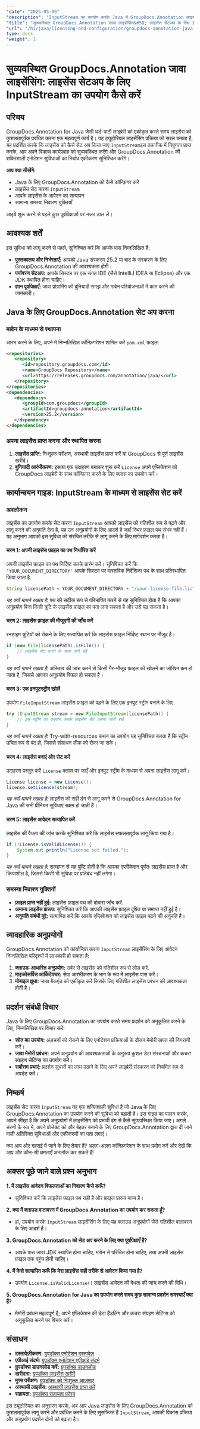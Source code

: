 ```yaml
---
"date": "2025-05-06"
"description": "InputStream का उपयोग करके Java में GroupDocs.Annotation लाइसेंसिंग को कुशलतापूर्वक सेट अप करने का तरीका जानें। इस व्यापक गाइड के साथ अपने वर्कफ़्लो को सुव्यवस्थित करें और एप्लिकेशन प्रदर्शन को बेहतर बनाएँ।"
"title": "सुव्यवस्थित GroupDocs.Annotation जावा लाइसेंसिंग&#58; लाइसेंस सेटअप के लिए InputStream का उपयोग कैसे करें"
"url": "/hi/java/licensing-and-configuration/groupdocs-annotation-java-inputstream-license-setup/"
type: docs
"weight": 1
---
```


# सुव्यवस्थित GroupDocs.Annotation जावा लाइसेंसिंग: लाइसेंस सेटअप के लिए InputStream का उपयोग कैसे करें

## परिचय

GroupDocs.Annotation for Java जैसी थर्ड-पार्टी लाइब्रेरी को एकीकृत करते समय लाइसेंस को कुशलतापूर्वक प्रबंधित करना एक महत्वपूर्ण कार्य है। यह ट्यूटोरियल लाइसेंसिंग प्रक्रिया को सरल बनाता है, यह प्रदर्शित करके कि लाइसेंस को कैसे सेट अप किया जाए `InputStream`इस तकनीक में निपुणता प्राप्त करके, आप अपने विकास कार्यप्रवाह को सुव्यवस्थित करेंगे और GroupDocs.Annotation की शक्तिशाली एनोटेशन सुविधाओं का निर्बाध एकीकरण सुनिश्चित करेंगे।

**आप क्या सीखेंगे:**
- Java के लिए GroupDocs.Annotation को कैसे कॉन्फ़िगर करें
- लाइसेंस सेट करना `InputStream`
- आपके लाइसेंस के आवेदन का सत्यापन
- सामान्य समस्या निवारण युक्तियाँ

आइये शुरू करने से पहले कुछ पूर्वापेक्षाओं पर नजर डाल लें।

## आवश्यक शर्तें

इस सुविधा को लागू करने से पहले, सुनिश्चित करें कि आपके पास निम्नलिखित हैं:
- **पुस्तकालय और निर्भरताएँ:** आपको Java संस्करण 25.2 या बाद के संस्करण के लिए GroupDocs.Annotation की आवश्यकता होगी।
- **पर्यावरण सेटअप:** आपके सिस्टम पर एक संगत IDE (जैसे IntelliJ IDEA या Eclipse) और एक JDK स्थापित होना चाहिए।
- **ज्ञान पूर्वापेक्षाएँ:** जावा प्रोग्रामिंग की बुनियादी समझ और मावेन परियोजनाओं में काम करने की जानकारी।

## Java के लिए GroupDocs.Annotation सेट अप करना

### मावेन के माध्यम से स्थापना

आरंभ करने के लिए, अपने में निम्नलिखित कॉन्फ़िगरेशन शामिल करें `pom.xml` फ़ाइल:

```xml
<repositories>
   <repository>
      <id>repository.groupdocs.com</id>
      <name>GroupDocs Repository</name>
      <url>https://releases.groupdocs.com/annotation/java/</url>
   </repository>
</repositories>
<dependencies>
   <dependency>
      <groupId>com.groupdocs</groupId>
      <artifactId>groupdocs-annotation</artifactId>
      <version>25.2</version>
   </dependency>
</dependencies>
```

### अपना लाइसेंस प्राप्त करना और स्थापित करना

1. **लाइसेंस प्राप्ति:** निःशुल्क परीक्षण, अस्थायी लाइसेंस प्राप्त करें या GroupDocs से पूर्ण लाइसेंस खरीदें।
2. **बुनियादी आरंभीकरण:** इसका एक उदाहरण बनाकर शुरू करें `License` अपने एप्लिकेशन को GroupDocs लाइब्रेरी के साथ कॉन्फ़िगर करने के लिए क्लास का उपयोग करें।

## कार्यान्वयन गाइड: InputStream के माध्यम से लाइसेंस सेट करें

### अवलोकन

लाइसेंस का उपयोग करके सेट करना `InputStream` आपको लाइसेंस को गतिशील रूप से पढ़ने और लागू करने की अनुमति देता है, यह उन अनुप्रयोगों के लिए आदर्श है जहाँ स्थिर फ़ाइल पथ संभव नहीं हैं। यह अनुभाग आपको इस सुविधा को संरचित तरीके से लागू करने के लिए मार्गदर्शन करता है।

#### चरण 1: अपनी लाइसेंस फ़ाइल का पथ निर्धारित करें

अपनी लाइसेंस फ़ाइल का पथ निर्दिष्ट करके प्रारंभ करें। सुनिश्चित करें कि `'YOUR_DOCUMENT_DIRECTORY'` आपके सिस्टम पर वास्तविक निर्देशिका पथ के साथ प्रतिस्थापित किया जाता है.

```java
String licensePath = YOUR_DOCUMENT_DIRECTORY + "/your-license-file.lic";
```

*यह क्यों मायने रखता है:* पथ को सटीक रूप से परिभाषित करने से यह सुनिश्चित होता है कि आपका अनुप्रयोग बिना किसी त्रुटि के लाइसेंस फ़ाइल का पता लगा सकता है और उसे पढ़ सकता है।

#### चरण 2: लाइसेंस फ़ाइल की मौजूदगी की जाँच करें

रनटाइम त्रुटियों को रोकने के लिए सत्यापित करें कि लाइसेंस फ़ाइल निर्दिष्ट स्थान पर मौजूद है।

```java
if (new File(licensePath).isFile()) {
    // लाइसेंस सेट करने के साथ आगे बढ़ें
}
```

*यह क्यों मायने रखता है:* अस्तित्व की जांच करने से किसी गैर-मौजूद फ़ाइल को खोलने का जोखिम कम हो जाता है, जिससे आपका अनुप्रयोग विफल हो सकता है।

#### चरण 3: एक इनपुटस्ट्रीम खोलें

उपयोग `FileInputStream` लाइसेंस फ़ाइल को पढ़ने के लिए एक इनपुट स्ट्रीम बनाने के लिए.

```java
try (InputStream stream = new FileInputStream(licensePath)) {
    // इस स्ट्रीम का उपयोग करके लाइसेंस सेट करना जारी रखें
}
```

*यह क्यों मायने रखता है:* Try-with-resources कथन का उपयोग यह सुनिश्चित करता है कि स्ट्रीम उचित रूप से बंद हो, जिससे संसाधन लीक को रोका जा सके।

#### चरण 4: लाइसेंस बनाएं और सेट करें

उदाहरण प्रस्तुत करें `License` क्लास पर जाएँ और इनपुट स्ट्रीम के माध्यम से अपना लाइसेंस लागू करें।

```java
License license = new License();
license.setLicense(stream);
```

*यह क्यों मायने रखता है:* लाइसेंस को सही ढंग से लागू करने से GroupDocs.Annotation for Java की सभी प्रीमियम सुविधाएं सक्षम हो जाती हैं।

#### चरण 5: लाइसेंस आवेदन सत्यापित करें

लाइसेंस की वैधता की जांच करके सुनिश्चित करें कि लाइसेंस सफलतापूर्वक लागू किया गया है।

```java
if (!License.isValidLicense()) {
    System.out.println("License set failed.");
}
```

*यह क्यों मायने रखता है:* सत्यापन से यह पुष्टि होती है कि आपका एप्लीकेशन पूर्णतः लाइसेंस प्राप्त है और क्रियाशील है, जिससे किसी भी सुविधा पर प्रतिबंध नहीं लगेगा।

### समस्या निवारण युक्तियों
- **फ़ाइल प्राप्त नहीं हुई:** लाइसेंस फ़ाइल पथ की दोबारा जाँच करें.
- **अमान्य लाइसेंस प्रारूप:** सुनिश्चित करें कि आपकी लाइसेंस फ़ाइल दूषित या समाप्त नहीं हुई है।
- **अनुमति संबंधी मुद्दे:** सत्यापित करें कि आपके एप्लिकेशन को लाइसेंस फ़ाइल पढ़ने की अनुमति है।

## व्यावहारिक अनुप्रयोगों

GroupDocs.Annotation को कार्यान्वित करना `InputStream` लाइसेंसिंग के लिए आवेदन निम्नलिखित परिदृश्यों में लाभकारी हो सकता है:
1. **क्लाउड-आधारित अनुप्रयोग:** सर्वर से लाइसेंस को गतिशील रूप से लोड करें.
2. **माइक्रोसर्विस आर्किटेक्चर:** सेवा आरंभीकरण के भाग के रूप में लाइसेंस पास करें।
3. **मोबाइल क्षुधा:** जावा बैकएंड को एकीकृत करें जिसके लिए गतिशील लाइसेंस प्रबंधन की आवश्यकता होती है।

## प्रदर्शन संबंधी विचार

Java के लिए GroupDocs.Annotation का उपयोग करते समय प्रदर्शन को अनुकूलित करने के लिए, निम्नलिखित पर विचार करें:
- **स्रोत का उपयोग:** अड़चनों को रोकने के लिए एनोटेशन प्रक्रियाओं के दौरान मेमोरी खपत की निगरानी करें।
- **जावा मेमोरी प्रबंधन:** अपने अनुप्रयोग की आवश्यकताओं के अनुरूप कुशल डेटा संरचनाओं और कचरा संग्रहण सेटिंग्स का उपयोग करें।
- **सर्वोत्तम प्रथाएं:** प्रदर्शन सुधारों का लाभ उठाने के लिए अपने लाइब्रेरी संस्करण को नियमित रूप से अपडेट करें।

## निष्कर्ष

लाइसेंस सेट करना `InputStream` यह एक शक्तिशाली सुविधा है जो Java के लिए GroupDocs.Annotation का उपयोग करने की सुविधा को बढ़ाती है। इस गाइड का पालन करके, आपने सीखा है कि अपने अनुप्रयोगों में लाइसेंसिंग को प्रभावी ढंग से कैसे सुव्यवस्थित किया जाए। अगले चरणों के रूप में, अपने प्रोजेक्ट को और बेहतर बनाने के लिए GroupDocs.Annotation द्वारा दी जाने वाली अतिरिक्त सुविधाओं और एकीकरणों का पता लगाएं।

क्या आप और गहराई में जाने के लिए तैयार हैं? अलग-अलग कॉन्फ़िगरेशन के साथ प्रयोग करें और देखें कि आप और कौन-सी क्षमताएँ अनलॉक कर सकते हैं!

## अक्सर पूछे जाने वाले प्रश्न अनुभाग

**1. मैं लाइसेंस आवेदन विफलताओं का निवारण कैसे करूँ?**
   - सुनिश्चित करें कि लाइसेंस फ़ाइल पथ सही है और फ़ाइल प्रारूप मान्य है।

**2. क्या मैं क्लाउड वातावरण में GroupDocs.Annotation का उपयोग कर सकता हूँ?**
   - हां, उपयोग करके `InputStream` लाइसेंसिंग के लिए यह क्लाउड अनुप्रयोगों जैसे गतिशील वातावरण के लिए आदर्श है।

**3. GroupDocs.Annotation को सेट अप करने के लिए क्या पूर्वापेक्षाएँ हैं?**
   - आपके पास जावा JDK स्थापित होना चाहिए, मावेन से परिचित होना चाहिए, तथा अपनी लाइसेंस फ़ाइल तक पहुंच होनी चाहिए।

**4. मैं कैसे सत्यापित करूँ कि मेरा लाइसेंस सही तरीके से आवेदन किया गया है?**
   - उपयोग `License.isValidLicense()` लाइसेंस आवेदन की वैधता की जांच करने की विधि।

**5. GroupDocs.Annotation for Java का उपयोग करते समय कुछ सामान्य प्रदर्शन समस्याएँ क्या हैं?**
   - मेमोरी प्रबंधन महत्वपूर्ण है; अपने एप्लिकेशन की डेटा हैंडलिंग और कचरा संग्रहण सेटिंग्स को अनुकूलित करने पर विचार करें।

## संसाधन
- **दस्तावेज़ीकरण:** [ग्रुपडॉक्स एनोटेशन दस्तावेज़](https://docs.groupdocs.com/annotation/java/)
- **एपीआई संदर्भ:** [ग्रुपडॉक्स एनोटेशन एपीआई संदर्भ](https://reference.groupdocs.com/annotation/java/)
- **ग्रुपडॉक्स डाउनलोड करें:** [ग्रुपडॉक्स डाउनलोड](https://releases.groupdocs.com/annotation/java/)
- **खरीदना:** [ग्रुपडॉक्स लाइसेंस खरीदें](https://purchase.groupdocs.com/buy)
- **मुफ्त परीक्षण:** [ग्रुपडॉक्स को निःशुल्क आज़माएं](https://releases.groupdocs.com/annotation/java/)
- **अस्थायी लाइसेंस:** [अस्थायी लाइसेंस प्राप्त करें](https://purchase.groupdocs.com/temporary-license/)
- **सहायता:** [ग्रुपडॉक्स सहायता फ़ोरम](https://forum.groupdocs.com/c/annotation/) 

इस ट्यूटोरियल का अनुसरण करके, अब आप Java लाइसेंस के लिए GroupDocs.Annotation को कुशलतापूर्वक लागू करने और प्रबंधित करने के लिए सुसज्जित हैं `InputStream`, आपकी विकास प्रक्रिया और अनुप्रयोग प्रदर्शन दोनों को बढ़ाता है।